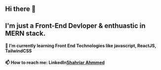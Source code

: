 ## Hi there 👋
## I'm just a Front-End Devloper & enthuastic in MERN stack.
#### 🌱 I’m currently learning Front End Technologies like javascript, ReactJS, TailwindCSS
#### 📫 How to reach me: LinkedIn[Shahriar Ahmmed](www.linkedin.com/shahriar-ahmmed)
<!--
**shahriarahmmed/shahriarahmmed** is a ✨ _special_ ✨ repository because its `README.md` (this file) appears on your GitHub profile.

Here are some ideas to get you started:

- 🔭 I’m currently working on ...
- 🌱 I’m currently learning ...
- 👯 I’m looking to collaborate on ...
- 🤔 I’m looking for help with ...
- 💬 Ask me about ...
- 📫 How to reach me: ...
- 😄 Pronouns: ...
- ⚡ Fun fact: ...
-->
